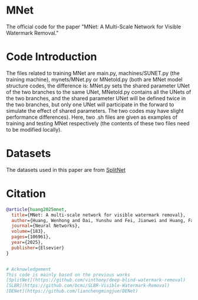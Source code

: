 # MNet
The official code for the paper "MNet: A Multi-Scale Network for Visible Watermark Removal."

# Code Introduction
The files related to training MNet are main.py, machines/SUNET.py (the training machine), mynets/MNet.py or MNetold.py (both are MNet model structure codes, the difference is: MNet.py sets the shared parameter UNet of the two branches to the same UNet, MNetold.py contains all the UNets of the two branches, and the shared parameter UNet will be defined twice in the two branches, but only one UNet will participate in the forward to simulate the effect of shared parameters. The two codes may have slight performance differences). Here, two .sh files are given as examples of training and testing MNet respectively (the contents of these two files need to be modified locally).

# Datasets
The datasets used in this paper are from [SplitNet](https://github.com/vinthony/deep-blind-watermark-removal)

# Citation
```bibtex
@article{huang2025mnet,
  title={MNet: A multi-scale network for visible watermark removal},
  author={Huang, Wenhong and Dai, Yunshu and Fei, Jianwei and Huang, Fangjun},
  journal={Neural Networks},
  volume={183},
  pages={106961},
  year={2025},
  publisher={Elsevier}
}


# Acknowledgement
This code is mainly based on the previous works
[SplitNet](https://github.com/vinthony/deep-blind-watermark-removal)
[SLBR](https://github.com/bcmi/SLBR-Visible-Watermark-Removal)
[DENet](https://github.com/lianchengmingjue/DENet)
